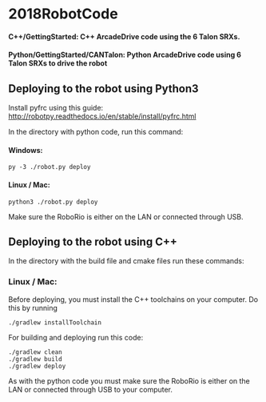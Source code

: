 # 2018RobotCode
#### C++/GettingStarted: C++ ArcadeDrive code using the 6 Talon SRXs.
#### Python/GettingStarted/CANTalon: Python ArcadeDrive code using 6 Talon SRXs to drive the robot
## Deploying to the robot using Python3
Install pyfrc using this guide: http://robotpy.readthedocs.io/en/stable/install/pyfrc.html

In the directory with python code, run this command:
#### Windows:
```
py -3 ./robot.py deploy
```
#### Linux / Mac:
```
python3 ./robot.py deploy
```
Make sure the RoboRio is either on the LAN or connected through USB.
## Deploying to the robot using C++
In the directory with the build file and cmake files run these commands:
### Linux / Mac:
Before deploying, you must install the C++ toolchains on your computer.
Do this by running 
```
./gradlew installToolchain
```

For building and deploying run this code:
```
./gradlew clean
./gradlew build
./gradlew deploy
```
As with the python code you must make sure the RoboRio is either on the LAN or connected through USB to your computer.
